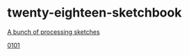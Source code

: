 # twenty-eighteen-sketchbook

[A bunch of processing sketches](https://micahwalter.github.io/twenty-eighteen-sketchbook/)

[0101](https://micahwalter.github.io/twenty-eighteen-sketchbook/0101)
